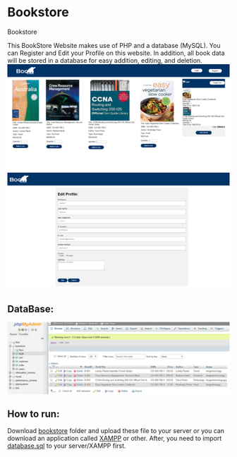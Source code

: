# Bookstore
Bookstore

This BookStore Website makes use of PHP and a database (MySQL). You can Register and Edit your Profile on this website. In addition, all book data will be stored in a database for easy addition, editing, and deletion.
<br>
![HomePage](/homepage.PNG)
![EditProfile](/editprofile.PNG)

## DataBase:
![Database](/db.PNG)

## How to run:
Download [bookstore]((https://github.com/tsouloJHB/Bookstore.git)) folder and upload these file to your server or you can download an application called
[XAMPP](https://www.apachefriends.org/index.html) or other. After, you need to import [database.sql](https://github.com/tsouloJHB/Bookstore/blob/main/database.sql) to your server/XAMPP 
first.

